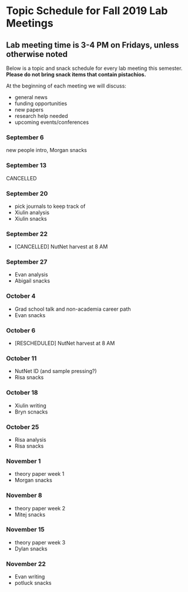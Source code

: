 # Topic Schedule for Fall 2019 Lab Meetings
## Lab meeting time is 3-4 PM on Fridays, unless otherwise noted
Below is a topic and snack schedule for every lab meeting this semester.
**Please do not bring snack items that contain pistachios.**

At the beginning of each meeting we will discuss:
- general news
- funding opportunities
- new papers
- research help needed
- upcoming events/conferences



### September 6
new people intro, Morgan snacks

### September 13
CANCELLED

### September 20
- pick journals to keep track of
- Xiulin analysis
- Xiulin snacks

### September 22
- [CANCELLED] NutNet harvest at 8 AM

### September 27
- Evan analysis
- Abigail snacks

### October 4
- Grad school talk and non-academia career path
- Evan snacks

### October 6
- [RESCHEDULED] NutNet harvest at 8 AM

### October 11
- NutNet ID (and sample pressing?)
- Risa snacks

### October 18
- Xiulin writing
- Bryn scnacks

### October 25
- Risa analysis
- Risa snacks

### November 1
- theory paper week 1
- Morgan snacks

### November 8
- theory paper week 2
- Mitej snacks

### November 15
- theory paper week 3
- Dylan snacks

### November 22
- Evan writing
- potluck snacks